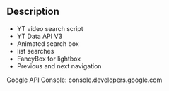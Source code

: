 ## Description
- YT video search script
- YT Data API V3
- Animated search box
- list searches
- FancyBox for lightbox
- Previous and next navigation

Google API Console: console.developers.google.com